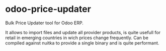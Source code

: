 # odoo-price-updater

Bulk Price Updater tool for Odoo ERP.

It allows to import files and update all provider products, is quite usefull for retail in emerging countries in wich prices change frequently.
Can be compiled against nuitka to provide a single binary and is quite performant.
